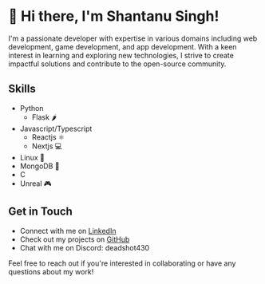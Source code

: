 # 👋 Hi there, I'm Shantanu Singh!

I'm a passionate developer with expertise in various domains including web development, game development, and app development. With a keen interest in learning and exploring new technologies, I strive to create impactful solutions and contribute to the open-source community.


## Skills
- Python
  - Flask 🌶️
- Javascript/Typescript
  - Reactjs ⚛️
  - Nextjs 💻
- Linux 🐧
- MongoDB 🍃
- C
- Unreal 🎮


## Get in Touch
- Connect with me on [LinkedIn](https://www.linkedin.com/in/dhruva430/)
- Check out my projects on [GitHub](https://github.com/Dhruva430)
- Chat with me on Discord: deadshot430

Feel free to reach out if you're interested in collaborating or have any questions about my work!
